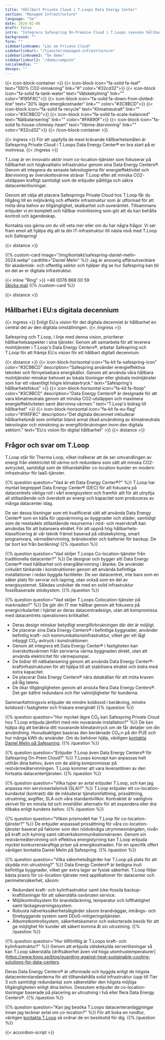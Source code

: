 ```yaml
---
title: "Hållbart Private Cloud i T.Loops Data Energy Center"
section: "Managed Infrastructure"
language: "Se"
date: 2024-02-06
draft: false
intro: "Integrera Safespring On-Premise Cloud i T.Loops svenska hållbara anläggningar för en suverän och anpassningsbar IT-miljö som främjar både innovation och miljöansvar."
background: ""
form: ""
sidebarlinkname: "Läs om Private Cloud"
sidebarlinkurl: "/tjanster/managed-infrastructure"
sidebarlinkname2: "Se demo"
sidebarlinkurl2: "/demo/compute"
socialmedia: ""
devops: ""
---
```


{{< icon-block-container >}}
    {{< icon-block icon="fa-solid fa-leaf" text="100% CO2-minskning" link="#" color="#32cd32">}}
    {{< icon-block icon="fa-solid fa-tank-water" text="Vätske­kylning" link="" color="#195F8C">}}
    {{< icon-block icon="fa-solid fa-down-from-dotted-line" text="30% lägre energikostnader" link="" color="#3C9BCD">}}
    {{< icon-block icon="fa-solid fa-recycle" text="Klimatneutralt" link="" color="#3C9BCD">}}
    {{< icon-block icon="fa-solid fa-scale-balanced" text="Nätbalansering" link="" color="#FA690F">}}
    {{< icon-block icon="fa-solid fa-house-chimney-heart" text="Värme-återvinning" link="" color="#32cd32">}}
{{< /icon-block-container >}}

{{< ingress >}}
För att uppfylla de mest krävande hållbarhetsmålen är Safespring Private Cloud i T.Loops Data Energy Center® en bra start på er molnresa.
{{< /ingress >}}

T.Loop är en innovativ aktör inom co-location-tjänster som fokuserar på hållbarhet och högkvalitativ infrastruktur genom sina Data Energy Centers®. Genom att integrera de senaste teknologierna för energieffektivitet och återvinning av överskottsvärme strävar T.Loop efter att minska CO2-utsläppen kraftigt samtidigt som de erbjuder pålitliga och säkra datacenterlösningar.

Genom att välja att placera Safesprings Private Cloud hos T.Loop får du tillgång till en miljövänlig och effektiv infrastruktur som är utformad för att möta dina behov av tillgänglighet, skalbarhet och suveränitet. Tillsammans erbjuder vi en komplett och hållbar molnlösning som gör att du kan behålla kontroll och ägandeskap.

Kontakta oss gärna om du vill veta mer eller om du har några frågor. Vi ser fram emot att hjälpa dig att ta din IT-infrastruktur till nästa nivå med T.Loop och Safespring!

{{< distance >}}

{{% custom-card image="/img/kontakt/safespring-daniel-melin-2024.webp" cardtitle="Daniel Melin" %}}
Jag är ansvarig affärsutvecklare för akademisk- och offentlig sektor och hjälper dig se hur Safespring kan bli en del av er digitala infrastruktur.  

{{< inline "Ring" >}} +46 (0)76 868 00 59  
[Skicka mail](mailto:daniel.melin@safespring.com)
{{% /custom-card %}}

{{< distance >}}

## Hållbarhet i EU:s digitala decennium

{{< ingress >}}
Enligt EU:s vision för det digitala decenniet är hållbarhet en central del av den digitala omställningen. 
{{< /ingress >}}

Safespring och T.Loop, i linje med denna vision, prioriterar hållbarhetsaspekter i sina tjänster. Genom att samarbeta för att leverera molntjänster i T.Loop's Data Energy Centers®, arbetar Safespring och T.Loop för att främja EU:s vision för ett hållbart digitalt decennium.

{{< distance >}}
  {{< icon-block-horisontal icon="fa-kit fa-safespring-icon" color="#3C9BCD" description="Safespring använder energieffektiva tekniker och förnyelsebara energikällor. Genom att använda våra hållbara molntjänster minskar behovet av lokala lösningar eller globala molntjänster som har ett väsentligt högre klimatavtryck." text="Safespring's hållbarhetsfokus" >}}
  {{< icon-block-horisontal icon="fa-kit fa-tloop" color="#3C9BCD" description="Data Energy Centers® är designade för att vara klimatneutrala genom att minska CO2-utsläppen och maximera energieffektiviteten samt återvinna värmen." text="T.Loop's bidrag till hållbarhet" >}}
  {{< icon-block-horisontal icon="fa-kit fa-eu-flag" color="#195F8C" description="Det digitala decenniet inkluderar hållbarhetsmål som omfattar bland annat ökad användning av klimatneutrala teknologier och minskning av energiförbrukningen inom den digitala sektorn." text="EU:s vision för digital hållbarhet" >}}
{{< distance >}}

## Frågor och svar om T.Loop

T.Loop står för Therma Loop, vilket indikerar att de ser omvandlingen av energi från elektricitet till värme och redundans som sätt att minska CO2-avtrycket, samtidigt som de tillhandahåller co-location-kunder en modern infrastruktur för IaaS-tjänster.

{{% question question="Vad är ett Data Energy Center®?" %}}
T.Loop har myntat begreppet Data Energy Center® (DEC) för att fokusera på datacentrets viktiga roll i vårt energisystem och framför allt för att utnyttja all stillastående och överskott av energi och kapacitet som produceras av många datacenter idag.

De ser dessa lösningar som ett kvalificerat sätt att använda Data Energy Center® som en källa för uppvärmning av byggnader och städer, samtidigt som de mestadels stillastående resurserna i nöd- och reservkraft kan användas för att balansera elnätet. För att uppnå hög hållbarhets­klassificering är vår teknik främst baserad på vätskekylning, smart programvara, värmeåtervinning, bränsleceller och batterier för backup. De tar bort kol från beräkning!
{{% /question %}}

{{% question question="Vad skiljer T.Loops Co-location-tjänster från traditionella datacenter?" %}}
De designar och bygger sitt Data Energy Center® med hållbarhet och energiåtervinning i åtanke. De använder cirkulärt tänkande i konstruktionen genom att använda befintliga installationer i redan byggda faciliteter. De ser datacentret, inte bara som en säker plats för servrar och lagring, utan också som en del av energisystemet. Således undviker de med en solid infrastruktur fossilbaserade stödsystem.
{{% /question %}}

{{% question question="Vad skiljer T.Loops Colocation-tjänster på marknaden?" %}}
De gör din IT mer hållbar genom att fokusera på energicirkularitet i hjärtat av deras datacentradesign, utan att kompromissa med datacentrets operationers kritikalitet.

- Deras design minskar betydligt energiförbrukningen där det är möjligt.
- De placerar sina Data Energy Centers® i befintliga byggnader, använder befintlig kraft- och kommunikations­infrastruktur, vilket ger ett lågt inbyggt CO₂-avtryck i konstruktionen.
- Genom att integrera ett Data Energy Center® i fastigheten kan överskottsvärmen från servrarna värma byggnaden direkt, utan att använda elektricitet för värmepumpar.
- De bidrar till nätbalansering genom att använda Data Energy Center®-kraftinfrastrukturen för att hjälpa till att stabilisera elnätet och bidra med extra kapacitet.
- De placerar Data Energy Centers® nära datakällan för att möta kraven på låg latens.
- De ökar tillgängligheten genom att ansluta flera Data Energy Centers®. Det ger bättre redundans och fler valmöjligheter för kunderna.

Sammanfattningsvis erbjuder de mindre koldioxid i beräkning, mindre koldioxid i fastigheter och friskare energinät!
{{% /question %}}

{{% question question="Hur mycket lägre CO₂ kan Safespring Private Cloud hos T.Loop erbjuda jämfört med min nuvarande installation?" %}}
De kan hjälpa dig att beräkna ditt nuvarande klimatavtryck om de får detaljer om din användning. Huvudsakligen baseras den beräknade CO₂:n på din PUE och hur många kWh du använder. Om du behöver hjälp, vänligen <a href="mailto:daniel.melin@safespring.com">kontakta Daniel Melin på Safespring</a>.
{{% /question %}}

{{% question question="Erbjuder T.Loop även Data Energy Centers® för Safespring On-Prem Cloud?" %}}
T.Loops koncept kan anpassas helt utifrån dina behov, även om de aldrig kompromissar på restvärmeåtervinningen. T.Loop kommer att vara leverantören av den fortsatta datacentertjänsten.
{{% /question %}}

{{% question question="Vilka typer av avtal erbjuder T.Loop, och kan jag anpassa min serviceavtalsnivå (SLA)?" %}}
T.Loop erbjuder ett co-location-kundavtal (kontrakt) där de inkluderar tjänstomfattning, prissättning, utrustning, avgifter, SLA och våra standardvillkor. Kontraktet är vanligtvis skrivet för en minsta tid och innehåller alternativ för att expandera eller dra tillbaka enligt kundens behov.
{{% /question %}}

{{% question question="Vilken prismodell har T.Loop för co-location-tjänster?" %}}
De erbjuder anpassad prissättning för våra co-location-tjänster baserat på faktorer som den nödvändiga utrymmesmängden, nivån på kraft och kylning samt nätverks­kommunikations­kraven. Genom sin restvärmeåtervinning och effektiva energistyrning kan T.Loop erbjuda mycket konkurrenskraftiga priser på energikostnaden. För en specifik offert vänligen kontakta Daniel Melin på Safespring.
{{% /question %}}

{{% question question="Vilka säkerhetsåtgärder har T.Loop på plats för att skydda min utrustning?" %}}
Data Energy Centers® är belägna inuti befintliga byggnader, vilket ger extra lager av fysisk säkerhet. T.Loop följer bästa praxis för co-location-tjänster med applikationer för datacenter och perimetersäkerhet, såsom:

- Redundant kraft- och kylinfrastruktur samt icke-fossila backup­kraftlösningar för att säkerställa oavbruten service.
- Miljö­kontrollsystem för brandsläckning, temperatur och luftfuktighet samt läckage­varningssystem.
- Robusta nätverks­säkerhets­åtgärder såsom brandväggar, intrångs- och förebyggande system samt DDoS-mitigerings­tjänster.
- Åtkomst­kontrollsystem, säkerhetskameror och eskorterade besök för att ge möjlighet för kunder att säkert komma åt sin utrustning.
{{% /question %}}

{{% question question="Hur tillförlitlig är T.Loops kraft- och kylinfrastruktur?" %}}
Genom att erbjuda vätskekylda serverlösningar så kan T.Loop säkerställa [driftsäkerhet även vid höga utomhustemperaturer](https://www.tloop.se/blog/guarding-against-heat-sustainable-cooling-solutions-for-data-centers. 

Deras Data Energy Centers® är utformade och byggda enligt de högsta datacenter­standarderna för att tillhandahålla solid infrastruktur (upp till Tier 3 och samtidigt redundanta) som säkerställer den högsta möjliga tillgängligheten enligt dina behov. Dessutom erbjuder de co-location-lösningar baserade på placering av utrustning i två eller flera Data Energy Centers®.
{{% /question %}}

{{% question question="Kan jag besöka T.Loops datacenter­anläggningar innan jag tecknar avtal om co-location?" %}}
För att boka en rundtur, vänligen <a href="mailto:hello@tloop.se">kontakta T.Loop</a> så ordnar de en besökstid för dig.
{{% /question %}}

{{< accordion-script >}}